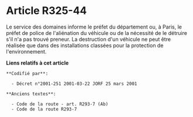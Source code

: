 # Article R325-44

Le service des domaines informe le préfet du département ou, à Paris, le préfet de police de l'aliénation du véhicule ou de
la nécessité de le détruire s'il n'a pas trouvé preneur. La destruction d'un véhicule ne peut être réalisée que dans des
installations classées pour la protection de l'environnement.

**Liens relatifs à cet article**

	**Codifié par**:

	  - Décret n°2001-251 2001-03-22 JORF 25 mars 2001

	**Anciens textes**:

	  - Code de la route - art. R293-7 (Ab)
	  - Code de la route R293-7

